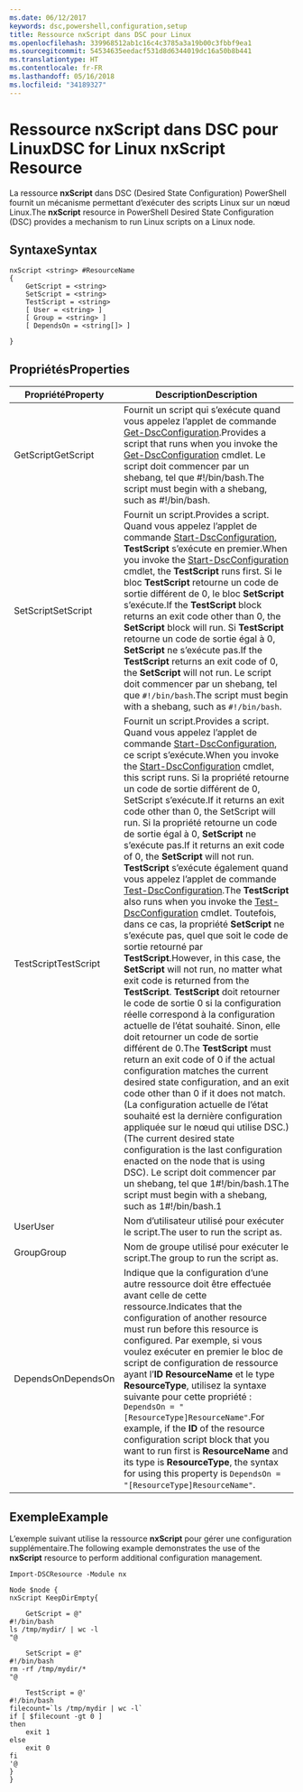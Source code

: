 ```yaml
---
ms.date: 06/12/2017
keywords: dsc,powershell,configuration,setup
title: Ressource nxScript dans DSC pour Linux
ms.openlocfilehash: 339968512ab1c16c4c3785a3a19b00c3fbbf9ea1
ms.sourcegitcommit: 54534635eedacf531d8d6344019dc16a50b8b441
ms.translationtype: HT
ms.contentlocale: fr-FR
ms.lasthandoff: 05/16/2018
ms.locfileid: "34189327"
---
```

# <a name="dsc-for-linux-nxscript-resource"></a><span data-ttu-id="8a724-103">Ressource nxScript dans DSC pour Linux</span><span class="sxs-lookup"><span data-stu-id="8a724-103">DSC for Linux nxScript Resource</span></span>

<span data-ttu-id="8a724-104">La ressource **nxScript** dans DSC (Desired State Configuration) PowerShell fournit un mécanisme permettant d’exécuter des scripts Linux sur un nœud Linux.</span><span class="sxs-lookup"><span data-stu-id="8a724-104">The **nxScript** resource in PowerShell Desired State Configuration (DSC) provides a mechanism to run Linux scripts on a Linux node.</span></span>

## <a name="syntax"></a><span data-ttu-id="8a724-105">Syntaxe</span><span class="sxs-lookup"><span data-stu-id="8a724-105">Syntax</span></span>

```
nxScript <string> #ResourceName
{
    GetScript = <string>
    SetScript = <string>
    TestScript = <string>
    [ User = <string> ]
    [ Group = <string> ]
    [ DependsOn = <string[]> ]

}
```

## <a name="properties"></a><span data-ttu-id="8a724-106">Propriétés</span><span class="sxs-lookup"><span data-stu-id="8a724-106">Properties</span></span>

|  <span data-ttu-id="8a724-107">Propriété</span><span class="sxs-lookup"><span data-stu-id="8a724-107">Property</span></span> |  <span data-ttu-id="8a724-108">Description</span><span class="sxs-lookup"><span data-stu-id="8a724-108">Description</span></span> |
|---|---|
| <span data-ttu-id="8a724-109">GetScript</span><span class="sxs-lookup"><span data-stu-id="8a724-109">GetScript</span></span>| <span data-ttu-id="8a724-110">Fournit un script qui s’exécute quand vous appelez l’applet de commande [Get-DscConfiguration](https://technet.microsoft.com/en-us/library/dn521625.aspx).</span><span class="sxs-lookup"><span data-stu-id="8a724-110">Provides a script that runs when you invoke the [Get-DscConfiguration](https://technet.microsoft.com/en-us/library/dn521625.aspx) cmdlet.</span></span> <span data-ttu-id="8a724-111">Le script doit commencer par un shebang, tel que #!/bin/bash.</span><span class="sxs-lookup"><span data-stu-id="8a724-111">The script must begin with a shebang, such as #!/bin/bash.</span></span>|
| <span data-ttu-id="8a724-112">SetScript</span><span class="sxs-lookup"><span data-stu-id="8a724-112">SetScript</span></span>| <span data-ttu-id="8a724-113">Fournit un script.</span><span class="sxs-lookup"><span data-stu-id="8a724-113">Provides a script.</span></span> <span data-ttu-id="8a724-114">Quand vous appelez l’applet de commande [Start-DscConfiguration](https://technet.microsoft.com/en-us/library/dn521623.aspx), **TestScript** s’exécute en premier.</span><span class="sxs-lookup"><span data-stu-id="8a724-114">When you invoke the [Start-DscConfiguration](https://technet.microsoft.com/en-us/library/dn521623.aspx) cmdlet, the **TestScript** runs first.</span></span> <span data-ttu-id="8a724-115">Si le bloc **TestScript** retourne un code de sortie différent de 0, le bloc **SetScript** s’exécute.</span><span class="sxs-lookup"><span data-stu-id="8a724-115">If the **TestScript** block returns an exit code other than 0, the **SetScript** block will run.</span></span> <span data-ttu-id="8a724-116">Si **TestScript** retourne un code de sortie égal à 0, **SetScript** ne s’exécute pas.</span><span class="sxs-lookup"><span data-stu-id="8a724-116">If the **TestScript** returns an exit code of 0, the **SetScript** will not run.</span></span> <span data-ttu-id="8a724-117">Le script doit commencer par un shebang, tel que `#!/bin/bash`.</span><span class="sxs-lookup"><span data-stu-id="8a724-117">The script must begin with a shebang, such as `#!/bin/bash`.</span></span>|
| <span data-ttu-id="8a724-118">TestScript</span><span class="sxs-lookup"><span data-stu-id="8a724-118">TestScript</span></span>| <span data-ttu-id="8a724-119">Fournit un script.</span><span class="sxs-lookup"><span data-stu-id="8a724-119">Provides a script.</span></span> <span data-ttu-id="8a724-120">Quand vous appelez l’applet de commande [Start-DscConfiguration](https://technet.microsoft.com/en-us/library/dn521623.aspx), ce script s’exécute.</span><span class="sxs-lookup"><span data-stu-id="8a724-120">When you invoke the [Start-DscConfiguration](https://technet.microsoft.com/en-us/library/dn521623.aspx) cmdlet, this script runs.</span></span> <span data-ttu-id="8a724-121">Si la propriété retourne un code de sortie différent de 0, SetScript s’exécute.</span><span class="sxs-lookup"><span data-stu-id="8a724-121">If it returns an exit code other than 0, the SetScript will run.</span></span> <span data-ttu-id="8a724-122">Si la propriété retourne un code de sortie égal à 0, **SetScript** ne s’exécute pas.</span><span class="sxs-lookup"><span data-stu-id="8a724-122">If it returns an exit code of 0, the **SetScript** will not run.</span></span> <span data-ttu-id="8a724-123">**TestScript** s’exécute également quand vous appelez l’applet de commande [Test-DscConfiguration](https://technet.microsoft.com/en-us/library/dn407382.aspx).</span><span class="sxs-lookup"><span data-stu-id="8a724-123">The **TestScript** also runs when you invoke the [Test-DscConfiguration](https://technet.microsoft.com/en-us/library/dn407382.aspx) cmdlet.</span></span> <span data-ttu-id="8a724-124">Toutefois, dans ce cas, la propriété **SetScript** ne s’exécute pas, quel que soit le code de sortie retourné par **TestScript**.</span><span class="sxs-lookup"><span data-stu-id="8a724-124">However, in this case, the **SetScript** will not run, no matter what exit code is returned from the **TestScript**.</span></span> <span data-ttu-id="8a724-125">**TestScript** doit retourner le code de sortie 0 si la configuration réelle correspond à la configuration actuelle de l’état souhaité. Sinon, elle doit retourner un code de sortie différent de 0.</span><span class="sxs-lookup"><span data-stu-id="8a724-125">The **TestScript** must return an exit code of 0 if the actual configuration matches the current desired state configuration, and an exit code other than 0 if it does not match.</span></span> <span data-ttu-id="8a724-126">(La configuration actuelle de l’état souhaité est la dernière configuration appliquée sur le nœud qui utilise DSC.)</span><span class="sxs-lookup"><span data-stu-id="8a724-126">(The current desired state configuration is the last configuration enacted on the node that is using DSC).</span></span> <span data-ttu-id="8a724-127">Le script doit commencer par un shebang, tel que 1#!/bin/bash.1</span><span class="sxs-lookup"><span data-stu-id="8a724-127">The script must begin with a shebang, such as 1#!/bin/bash.1</span></span>|
| <span data-ttu-id="8a724-128">User</span><span class="sxs-lookup"><span data-stu-id="8a724-128">User</span></span>| <span data-ttu-id="8a724-129">Nom d’utilisateur utilisé pour exécuter le script.</span><span class="sxs-lookup"><span data-stu-id="8a724-129">The user to run the script as.</span></span>|
| <span data-ttu-id="8a724-130">Group</span><span class="sxs-lookup"><span data-stu-id="8a724-130">Group</span></span>| <span data-ttu-id="8a724-131">Nom de groupe utilisé pour exécuter le script.</span><span class="sxs-lookup"><span data-stu-id="8a724-131">The group to run the script as.</span></span>|
| <span data-ttu-id="8a724-132">DependsOn</span><span class="sxs-lookup"><span data-stu-id="8a724-132">DependsOn</span></span> | <span data-ttu-id="8a724-133">Indique que la configuration d’une autre ressource doit être effectuée avant celle de cette ressource.</span><span class="sxs-lookup"><span data-stu-id="8a724-133">Indicates that the configuration of another resource must run before this resource is configured.</span></span> <span data-ttu-id="8a724-134">Par exemple, si vous voulez exécuter en premier le bloc de script de configuration de ressource ayant l’**ID** **ResourceName** et le type **ResourceType**, utilisez la syntaxe suivante pour cette propriété : `DependsOn = "[ResourceType]ResourceName"`.</span><span class="sxs-lookup"><span data-stu-id="8a724-134">For example, if the **ID** of the resource configuration script block that you want to run first is **ResourceName** and its type is **ResourceType**, the syntax for using this property is `DependsOn = "[ResourceType]ResourceName"`.</span></span>|

## <a name="example"></a><span data-ttu-id="8a724-135">Exemple</span><span class="sxs-lookup"><span data-stu-id="8a724-135">Example</span></span>

<span data-ttu-id="8a724-136">L’exemple suivant utilise la ressource **nxScript** pour gérer une configuration supplémentaire.</span><span class="sxs-lookup"><span data-stu-id="8a724-136">The following example demonstrates the use of the **nxScript** resource to perform additional configuration management.</span></span>

```
Import-DSCResource -Module nx

Node $node {
nxScript KeepDirEmpty{

    GetScript = @"
#!/bin/bash
ls /tmp/mydir/ | wc -l
"@

    SetScript = @"
#!/bin/bash
rm -rf /tmp/mydir/*
"@

    TestScript = @'
#!/bin/bash
filecount=`ls /tmp/mydir | wc -l`
if [ $filecount -gt 0 ]
then
    exit 1
else
    exit 0
fi
'@
}
}
```